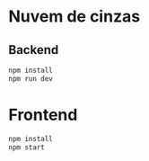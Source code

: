 # Nuvem de cinzas

## Backend

```bash
npm install
npm run dev
```

# Frontend
```bash
npm install
npm start
```
